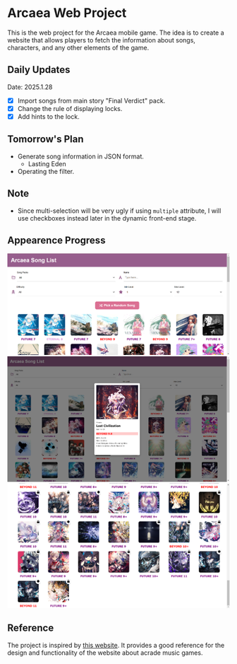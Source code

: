 # Arcaea Web Project
This is the web project for the Arcaea mobile game. The idea is to create a website that allows players to fetch the information about songs, characters, and any other elements of the game. 

## Daily Updates

Date: 2025.1.28
- [x] Import songs from main story "Final Verdict" pack.
- [x] Change the rule of displaying locks.
- [x] Add hints to the lock. 
  
## Tomorrow's Plan
- Generate song information in JSON format.
  * Lasting Eden
- Operating the filter.

## Note
* Since multi-selection will be very ugly if using `multiple` attribute, I will use checkboxes instead later in the dynamic front-end stage.


## Appearence Progress 
![alt text](image.png)
![alt text](image-1.png)
![alt text](image-2.png)

## Reference
The project is inspired by [this website](https://arcade-songs.zetaraku.dev/maimai/). It provides a good reference for the design and functionality of the website about acrade music games.